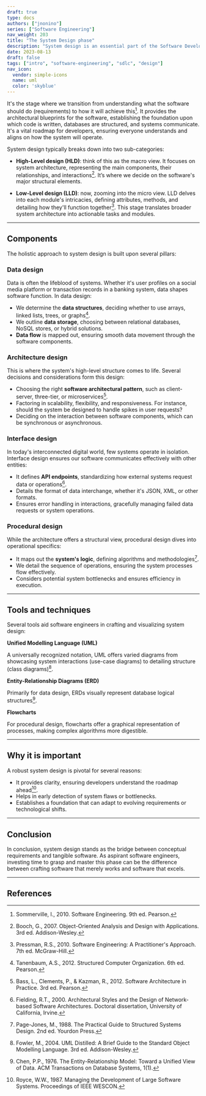 ```yaml
---
draft: true
type: docs
authors: ["jnonino"]
series: ["Software Engineering"]
nav_weight: 203
title: "The System Design phase"
description: "System design is an essential part of the Software Development Life Cycle (SDLC). In many ways, this phase sets the stage for the eventual construction of the software system."
date: 2023-08-13
draft: false
tags: ["intro", "software-engineering", "sdlc", "design"]
nav_icon:
  vendor: simple-icons
  name: uml
  color: 'skyblue'
---
```


It's the stage where we transition from understanding what the software should do (requirements) to how it will achieve this[^1]. It provides the architectural blueprints for the software, establishing the foundation upon which code is written, databases are structured, and systems communicate. It's a vital roadmap for developers, ensuring everyone understands and aligns on how the system will operate.

System design typically breaks down into two sub-categories:

- **High-Level design (HLD)**: think of this as the macro view. It focuses on system architecture, representing the main components, their relationships, and interactions[^2]. It’s where we decide on the software's major structural elements.

- **Low-Level design (LLD)**: now, zooming into the micro view. LLD delves into each module's intricacies, defining attributes, methods, and detailing how they'll function together[^3]. This stage translates broader system architecture into actionable tasks and modules.

---

## Components

The holistic approach to system design is built upon several pillars:

### Data design

Data is often the lifeblood of systems. Whether it's user profiles on a social media platform or transaction records in a banking system, data shapes software function. In data design:

- We determine the **data structures**, deciding whether to use arrays, linked lists, trees, or graphs[^4].
- We outline **data storage**, choosing between relational databases, NoSQL stores, or hybrid solutions.
- **Data flow** is mapped out, ensuring smooth data movement through the software components.

### Architecture design

This is where the system's high-level structure comes to life. Several decisions and considerations form this design:

- Choosing the right **software architectural pattern**, such as client-server, three-tier, or microservices[^5].
- Factoring in scalability, flexibility, and responsiveness. For instance, should the system be designed to handle spikes in user requests?
- Deciding on the interaction between software components, which can be synchronous or asynchronous.

### Interface design

In today's interconnected digital world, few systems operate in isolation. Interface design ensures our software communicates effectively with other entities:

- It defines **API endpoints**, standardizing how external systems request data or operations[^6].
- Details the format of data interchange, whether it's JSON, XML, or other formats.
- Ensures error handling in interactions, gracefully managing failed data requests or system operations.

### Procedural design

While the architecture offers a structural view, procedural design dives into operational specifics:

- It maps out the **system's logic**, defining algorithms and methodologies[^7].
- We detail the sequence of operations, ensuring the system processes flow effectively.
- Considers potential system bottlenecks and ensures efficiency in execution.

---

## Tools and techniques

Several tools aid software engineers in crafting and visualizing system design:

**Unified Modelling Language (UML)**

A universally recognized notation, UML offers varied diagrams from showcasing system interactions (use-case diagrams) to detailing structure (class diagrams)[^8].

**Entity-Relationship Diagrams (ERD)**

Primarily for data design, ERDs visually represent database logical structures[^9].

**Flowcharts**

For procedural design, flowcharts offer a graphical representation of processes, making complex algorithms more digestible.

---

## Why it is important

A robust system design is pivotal for several reasons:

- It provides clarity, ensuring developers understand the roadmap ahead[^10].
- Helps in early detection of system flaws or bottlenecks.
- Establishes a foundation that can adapt to evolving requirements or technological shifts.

---

## Conclusion

In conclusion, system design stands as the bridge between conceptual requirements and tangible software. As aspirant software engineers, investing time to grasp and master this phase can be the difference between crafting software that merely works and software that excels.

---

## References

[^1]: Sommerville, I., 2010. Software Engineering. 9th ed. Pearson.
[^2]: Booch, G., 2007. Object-Oriented Analysis and Design with Applications. 3rd ed. Addison-Wesley.
[^3]: Pressman, R.S., 2010. Software Engineering: A Practitioner's Approach. 7th ed. McGraw-Hill.
[^4]: Tanenbaum, A.S., 2012. Structured Computer Organization. 6th ed. Pearson.
[^5]: Bass, L., Clements, P., & Kazman, R., 2012. Software Architecture in Practice. 3rd ed. Pearson.
[^6]: Fielding, R.T., 2000. Architectural Styles and the Design of Network-based Software Architectures. Doctoral dissertation, University of California, Irvine.
[^7]: Page-Jones, M., 1988. The Practical Guide to Structured Systems Design. 2nd ed. Yourdon Press.
[^8]: Fowler, M., 2004. UML Distilled: A Brief Guide to the Standard Object Modelling Language. 3rd ed. Addison-Wesley.
[^9]: Chen, P.P., 1976. The Entity-Relationship Model: Toward a Unified View of Data. ACM Transactions on Database Systems, 1(1).
[^10]: Royce, W.W., 1987. Managing the Development of Large Software Systems. Proceedings of IEEE WESCON.
